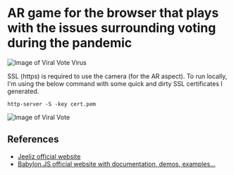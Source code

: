 # AR game for the browser that plays with the issues surrounding voting during the pandemic

![Image of Viral Vote Virus](http://caitlinandmisha.com/viralvote/textures/Covid19-2.png)

SSL (https) is required to use the camera (for the AR aspect).
To run locally, I'm using the below command with some quick and dirty SSL certificates I generated.
```
http-server -S -key cert.pem
```

![Image of Viral Vote](http://caitlinandmisha.com/viralvote/textures/viralVote.png) 


## References
* [Jeeliz official website](https://jeeliz.com)
* [Babylon.JS official website with documentation, demos, examples...](https://www.babylonjs.com/)
